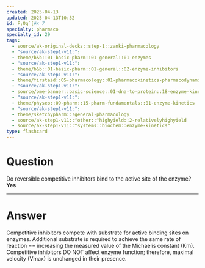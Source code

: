 ```yaml
---
created: 2025-04-13
updated: 2025-04-13T10:52
id: F;Og`[#x_7
specialty: pharmaco
specialty_id: 29
tags:
  - source/ak-original-decks::step-1::zanki-pharmacology
  - "source/ak-step1-v11:": 
  - theme/b&b::01-basic-pharm::01-general::01-enzymes
  - "source/ak-step1-v11:": 
  - theme/b&b::01-basic-pharm::01-general::02-enzyme-inhibitors
  - "source/ak-step1-v11:": 
  - theme/firstaid::05-pharmacology::01-pharmacokinetics-pharmacodynamics::01-enzyme-kinetics::lineweaver-burk
  - "source/ak-step1-v11:": 
  - source/ome-banner::basic-science::01-dna-to-protein::18-enzyme-kinetics
  - "source/ak-step1-v11:": 
  - theme/physeo::09-pharm::15-pharm-fundamentals::01-enzyme-kinetics
  - "source/ak-step1-v11:": 
  - theme/sketchypharm::!general-pharmacology
  - source/ak-step1-v11::^other::^highyield::2-relativelyhighyield
  - source/ak-step1-v11::^systems::biochem::enzyme-kinetics"
type: flashcard
---
```


# Question
Do reversible competitive inhibitors bind to the active site of the enzyme?   **Yes**

---

# Answer
Competitive inhibitors compete with substrate for active binding sites on enzymes.      Additional substrate is required to achieve the same rate of reaction == increasing the measured value of the Michaelis constant (Km).      Competitive inhibitors DO NOT affect enzyme function; therefore, maximal velocity (Vmax) is unchanged in their presence.